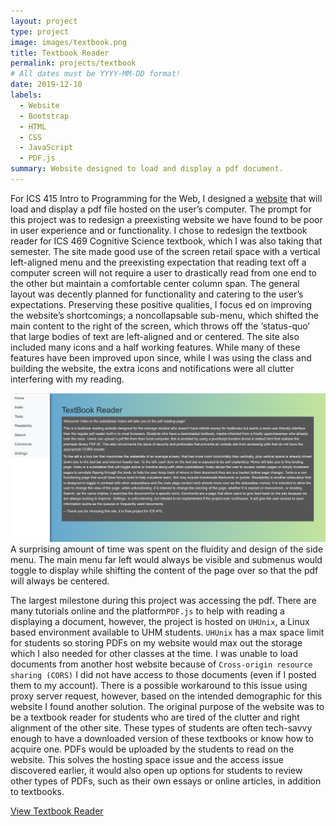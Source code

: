 ```yaml
---
layout: project
type: project
image: images/textbook.png
title: Textbook Reader  
permalink: projects/textbook
# All dates must be YYYY-MM-DD format!
date: 2019-12-10
labels:
  - Website 
  - Bootstrap
  - HTML
  - CSS
  - JavaScript  
  - PDF.js
summary: Website designed to load and display a pdf document. 
---
```

For ICS 415 Intro to Programming for the Web, I designed a [website](http://www2.hawaii.edu/~neezcha/textbook/landing.html) that will load and display a pdf file hosted on the user’s computer. The prompt for this project was to redesign a preexisting website we have found to be poor in user experience and or functionality. I chose to redesign the textbook reader for ICS 469 Cognitive Science textbook, which I was also taking that semester. The site made good use of the screen retail space with a vertical left-aligned menu and the preexisting expectation that reading text off a computer screen will not require a user to drastically read from one end to the other but maintain a comfortable center column span. The general layout was decently planned for functionality and catering to the user’s expectations. Preserving these positive qualities, I focus ed on improving the website’s shortcomings; a noncollapsable sub-menu, which shifted the main content to the right of the screen, which throws off the ‘status-quo’ that large bodies of text are left-aligned and or centered. The site also included many icons and a half working features. While many of these features have been improved upon since, while I was using the class and building the website, the extra icons and notifications were all clutter interfering with my reading. 

<img class="ui medium right floated rounded image" src="../images/homeTextbook.png">
A surprising amount of time was spent on the fluidity and design of the side menu. The main menu far left would always be visible and submenus would toggle to display while shifting the content of the page over so that the pdf will always be centered.  

The largest milestone during this project was accessing the pdf. There are many tutorials online and the platform`PDF.js` to help with reading a displaying a document, however, the project is hosted on `UHUnix`, a Linux based environment available to UHM students. `UHUnix` has a max space limit for students so storing PDFs on my website would max out the storage which I also needed for other classes at the time. I was unable to load documents from another host website because of `Cross-origin resource sharing (CORS)` I did not have access to those documents (even if I posted them to my account).  There is a possible workaround to this issue using proxy server request, however, based on the intended demographic for this website I found another solution. The original purpose of the website was to be a textbook reader for students who are tired of the clutter and right alignment of the other site. These types of students are often tech-savvy enough to have a downloaded version of these textbooks or know how to acquire one. 
PDFs would be uploaded by the students to read on the website. This solves the hosting space issue and the access issue discovered earlier, it would also open up options for students to review other types of PDFs, such as their own essays or online articles, in addition to textbooks. 

[View Textbook Reader](http://www2.hawaii.edu/~neezcha/textbook/landing.html)
